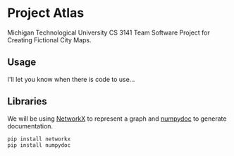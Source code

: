 # Project Atlas
Michigan Technological University CS 3141 Team Software Project for Creating Fictional City Maps.

## Usage
I'll let you know when there is code to use...

## Libraries
We will be using [NetworkX](https://networkx.org/) to represent a graph and [numpydoc](https://numpydoc.readthedocs.io/en/latest/index.html) to generate documentation.
```
pip install networkx
pip install numpydoc
```

